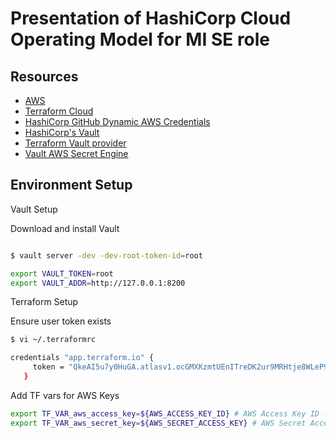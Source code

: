 # Presentation of HashiCorp Cloud Operating Model for MI SE role




## Resources
- [AWS](https://console.aws.amazon.com/console/home?region=us-east-1#)
- [Terraform Cloud](https://app.terraform.io/app/rlwalk/workspaces)
- [HashiCorp GitHub Dynamic AWS Credentials](https://github.com/hashicorp/terraform-guides/tree/master/infrastructure-as-code/dynamic-aws-creds)
- [HashiCorp's Vault](https://www.vaultproject.io/)
- [Terraform Vault provider](https://www.terraform.io/docs/providers/vault/)
- [Vault AWS Secret Engine](https://www.vaultproject.io/docs/secrets/aws/index.html)


## Environment Setup

Vault Setup

Download and install Vault

```sh

$ vault server -dev -dev-root-token-id=root

export VAULT_TOKEN=root
export VAULT_ADDR=http://127.0.0.1:8200

```


Terraform Setup

Ensure user token exists
```sh
$ vi ~/.terraformrc
```
```sh
credentials "app.terraform.io" {
     token = "QkeAI5u7y0HuGA.atlasv1.ocGMXKzmtUEnITreDK2ur9MRHtje8WLeP9NPdj0kgyBODneFAxsyBjid55sVt4O0JP0"
   }
```

Add TF vars for AWS Keys
```sh
export TF_VAR_aws_access_key=${AWS_ACCESS_KEY_ID} # AWS Access Key ID - This command assumes the AWS Access Key ID is set in your environment as AWS_ACCESS_KEY_ID
export TF_VAR_aws_secret_key=${AWS_SECRET_ACCESS_KEY} # AWS Secret Access Key - This command assumes the AWS Access Key ID is set in your environment as AWS_SECRET_ACCESS_KEY
```
